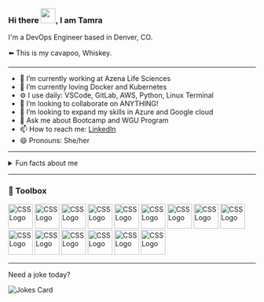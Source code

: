 
### Hi there <img src="https://raw.githubusercontent.com/MartinHeinz/MartinHeinz/master/wave.gif" width="30px">, I am Tamra

<!--
**tamrakareen/tamrakareen** is a ✨ _special_ ✨ repository because its `README.md` (this file) appears on your GitHub profile.
-->

I'm a DevOps Engineer based in Denver, CO.

⬅️ This is my cavapoo, Whiskey. 

---

- 🔭 I’m currently working at Azena Life Sciences
- 🌱 I’m currently loving Docker and Kubernetes
- ⚙️ I use daily: VSCode, GitLab, AWS, Python, Linux Terminal
- 👯 I’m looking to collaborate on ANYTHING!
- 🤔 I’m looking to expand my skills in Azure and Google cloud
- 💬 Ask me about Bootcamp and WGU Program
- 📫 How to reach me: [LinkedIn](https://linkedin.com/in/tamra-sherwood)
- 😄 Pronouns: She/her

---

<details><summary> Fun facts about me</summary>
  
      * I'm an open water swimmer (sometimes the water is 45 degrees), 
        my last race was in Alaska
  
      * I play the piano
  
      * My nine year old is my programming boss (I write a lot of spy missions)
 
</details>

---

### 🧰 Toolbox

<img src="https://cdn.worldvectorlogo.com/logos/visual-studio-code-1.svg" alt="CSS Logo" width="50" height="50"/>  <img src="https://cdn.worldvectorlogo.com/logos/linux-tux.svg" alt="CSS Logo" width="50" height="50"/>  <img src="https://cdn.worldvectorlogo.com/logos/ubuntu-4.svg" alt="CSS Logo" width="50" height="50"/>  <img src="https://cdn.worldvectorlogo.com/logos/gitlab.svg" alt="CSS Logo" width="50" height="50"/>  <img src="https://cdn.worldvectorlogo.com/logos/github-icon.svg" alt="CSS Logo" width="50" height="50"/>  <img src="https://cdn.worldvectorlogo.com/logos/kubernets.svg" alt="CSS Logo" width="50" height="50"/>  <img src="https://cdn.worldvectorlogo.com/logos/docker.svg" alt="CSS Logo" width="50" height="50"/>  <img src="https://cdn.worldvectorlogo.com/logos/aws-2.svg" alt="CSS Logo" width="50" height="50"/> <img src="https://cdn.worldvectorlogo.com/logos/microsoft-teams-1.svg" alt="CSS Logo" width="50" height="50"/>  <img src="https://cdn.worldvectorlogo.com/logos/grafana.svg" alt="CSS Logo" width="50" height="50"/>  <img src="https://cdn.worldvectorlogo.com/logos/git-icon.svg" alt="CSS Logo" width="50" height="50"/>  <img src="https://cdn.worldvectorlogo.com/logos/slack-2.svg" alt="CSS Logo" width="50" height="50"/>  <img src="https://cdn.worldvectorlogo.com/logos/terraform-enterprise.svg" alt="CSS Logo" width="50" height="50"/> <img src="https://cdn.worldvectorlogo.com/logos/python-5.svg" alt="CSS Logo" width="50" height="50"/>  <img src="https://cdn.worldvectorlogo.com/logos/html-1.svg" alt="CSS Logo" width="50" height="50"/>

---



Need a joke today?
<!-- Markdown -->

![Jokes Card](https://readme-jokes.vercel.app/api)
